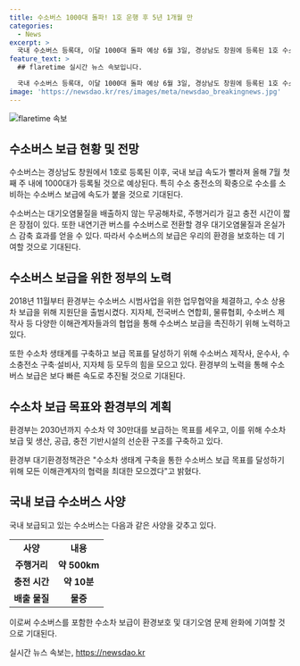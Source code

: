 ```yaml
---
title: 수소버스 1000대 돌파! 1호 운행 후 5년 1개월 만
categories:
  - News
excerpt: >
  국내 수소버스 등록대, 이달 1000대 돌파 예상 6월 3일, 경상남도 창원에 등록된 1호 수소버스가 국내 1000대 돌파 전망이다. 올해 7월 1일 기준으로 992대가 등록되었으며, 액화수소충전소와 대용량 기체수소충전소 설비 확충 등으로 수소버스 보급 속도가 빨라질 것으로 전망된다. 수소버스는 무공해, 주행거리가 길고 충전 시간이 짧으며, 온실가스와 미세먼지 배출량이 적어 환경에 이로운 효과가 있어 기대된다. 환경부는 지자체 등과 협력하여 수소버스 보급을 가속화하고 수소차 30만대 보급 목표를 위해 노력 중이다.
feature_text: >
  ## flaretime 실시간 뉴스 속보입니다.

  국내 수소버스 등록대, 이달 1000대 돌파 예상 6월 3일, 경상남도 창원에 등록된 1호 수소버스가 국내 1000대 돌파 전망이다. 올해 7월 1일 기준으로 992대가 등록되었으며, 액화수소충전소와 대용량 기체수소충전소 설비 확충 등으로 수소버스 보급 속도가 빨라질 것으로 전망된다. 수소버스는 무공해, 주행거리가 길고 충전 시간이 짧으며, 온실가스와 미세먼지 배출량이 적어 환경에 이로운 효과가 있어 기대된다. 환경부는 지자체 등과 협력하여 수소버스 보급을 가속화하고 수소차 30만대 보급 목표를 위해 노력 중이다.
image: 'https://newsdao.kr/res/images/meta/newsdao_breakingnews.jpg'
---
```


<p><img src="https://newsdao.kr/res/images/meta/newsdao_breakingnews.jpg" alt="flaretime 속보" /></p>

<h2 data-ke-size="size26">수소버스 보급 현황 및 전망</h2>

<p>수소버스는 경상남도 창원에서 1호로 등록된 이후, 국내 보급 속도가 빨라져 올해 7월 첫째 주 내에 1000대가 등록될 것으로 예상된다. 특히 수소 충전소의 확충으로 수소를 소비하는 수소버스 보급에 속도가 붙을 것으로 기대된다.</p>

<p data-ke-size="size16">수소버스는 대기오염물질을 배출하지 않는 무공해차로, 주행거리가 길고 충전 시간이 짧은 장점이 있다. 또한 내연기관 버스를 수소버스로 전환할 경우 대기오염물질과 온실가스 감축 효과를 얻을 수 있다. 따라서 수소버스의 보급은 우리의 환경을 보호하는 데 기여할 것으로 기대된다.</p>

<h2 data-ke-size="size26">수소버스 보급을 위한 정부의 노력</h2>

<p>2018년 11월부터 환경부는 수소버스 시범사업을 위한 업무협약을 체결하고, 수소 상용차 보급을 위해 지원단을 출범시켰다. 지자체, 전국버스 연합회, 물류협회, 수소버스 제작사 등 다양한 이해관계자들과의 협업을 통해 수소버스 보급을 촉진하기 위해 노력하고 있다.</p>

<p data-ke-size="size16">또한 수소차 생태계를 구축하고 보급 목표를 달성하기 위해 수소버스 제작사, 운수사, 수소충전소 구축·설비사, 지자체 등 모두의 힘을 모으고 있다. 환경부의 노력을 통해 수소버스 보급은 보다 빠른 속도로 추진될 것으로 기대된다.</p>

<h2 data-ke-size="size26">수소차 보급 목표와 환경부의 계획</h2>

<p>환경부는 2030년까지 수소차 약 30만대를 보급하는 목표를 세우고, 이를 위해 수소차 보급 및 생산, 공급, 충전 기반시설의 선순환 구조를 구축하고 있다.</p>

<p>환경부 대기환경정책관은 "수소차 생태계 구축을 통한 수소버스 보급 목표를 달성하기 위해 모든 이해관계자의 협력을 최대한 모으겠다"고 밝혔다.</p>

<h2 data-ke-size="size26">국내 보급 수소버스 사양</h2>

<p>국내 보급되고 있는 수소버스는 다음과 같은 사양을 갖추고 있다.</p>

<table>
  <tr>
    <td style="text-align: center; height: 17px;"><b>사양</b></td>
    <td style="text-align: center; height: 17px;"><b>내용</b></td>
  </tr>
  <tr>
    <td style="text-align: center; height: 17px;"><b>주행거리</b></td>
    <td style="text-align: center; height: 17px;"><b>약 500km</b></td>
  </tr>
  <tr>
    <td style="text-align: center; height: 17px;"><b>충전 시간</b></td>
    <td style="text-align: center; height: 17px;"><b>약 10분</b></td>
  </tr>
  <tr>
    <td style="text-align: center; height: 17px;"><b>배출 물질</b></td>
    <td style="text-align: center; height: 17px;"><b>물증</b></td>
  </tr>
</table>

<p>이로써 수소버스를 포함한 수소차 보급이 환경보호 및 대기오염 문제 완화에 기여할 것으로 기대된다.</p>
실시간 뉴스 속보는, <a href="https://newsdao.kr" rel="dofollow">https://newsdao.kr</a>


